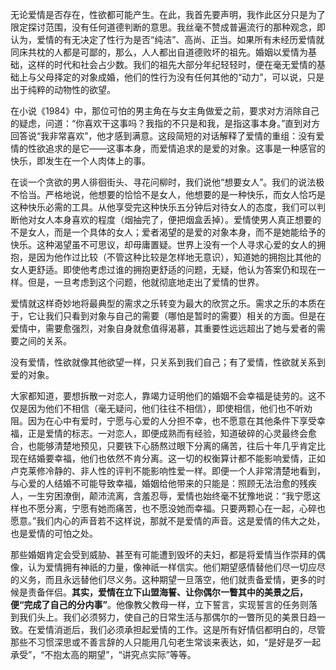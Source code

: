 无论爱情是否存在，性欲都可能产生。在此，我首先要声明，我作此区分只是为了限定探讨范围，没有任何道德判断的意思。我丝毫不赞成普遍流行的那种观念，即认为，爱情的有无决定了性行为是否“纯洁”、高尚、正当。如果所有未经历爱情就同床共枕的人都是可鄙的，那么，人人都出自道德败坏的祖先。婚姻以爱情为基础，这样的时代和社会占少数。我们的祖先大部分年纪轻轻时，便在毫无爱情的基础上与父母择定的对象成婚，他们的性行为没有任何其他的“动力”，可以说，只是出于纯粹的动物性的欲望。

在小说《1984》中，那位可怕的男主角在与女主角做爱之前，要求对方消除自己的疑虑，问道：“你喜欢干这事吗？我指的不只是和我，是指这事本身。”直到对方回答说“我非常喜欢”，他才感到满意。这段简短的对话解释了爱情的重组：没有爱情的性欲追求的是它——这事本身，而爱情追求的是爱的对象。这事是一种感官的快乐，即发生在一个人肉体上的事。

在谈一个贪欲的男人徘徊街头、寻花问柳时，我们说他“想要女人”。我们的说法极不恰当。严格地说，他想要的恰恰不是女人，他想要的是一种快乐，而女人恰巧是这种快乐必需的工具。从他享受完这种快乐五分钟后对待女人的态度，我们可以判断他对女人本身喜欢的程度（烟抽完了，便把烟盒丢掉）。爱情使男人真正想要的不是女人，而是一个具体的女人；爱者渴望的是爱的对象本身，而不是她能给予的快乐。这种渴望虽不可思议，却毋庸置疑。世界上没有一个人寻求心爱的女人的拥抱，是因为他作过比较（不管这种比较是怎样地无意识），知道她的拥抱比其他的女人更舒适。即使他考虑过谁的拥抱更舒适的问题，无疑，他认为答案仍和现在一样。但是，一旦考虑到这个问题，他就彻底地走出了爱情的世界。

爱情就这样奇妙地将最典型的需求之乐转变为最大的欣赏之乐。需求之乐的本质在于，它让我们只看到对象与自己的需要（哪怕是暂时的需要）相关的方面。但是在爱情中，需要愈强烈，对象自身就愈值得渴慕，其重要性远远超出了她与爱者的需要之间的关系。

没有爱情，性欲就像其他欲望一样，只关系到我们自己；有了爱情，性欲就关系到爱的对象。

大家都知道，要想拆散一对恋人，靠竭力证明他们的婚姻不会幸福是徒劳的。这不仅是因为他们不相信（毫无疑问，他们往往不相信），即使相信，他们也不听劝阻。因为在心中有爱时，宁愿与心爱的人分担不幸，也不愿意在其他条件下享受幸福，正是爱情的标志。一对恋人，即便成熟而有经验，知道破碎的心灵最终会愈合，也能够清楚地预见，只要铁下心肠熬过眼下分离的痛苦，往后十年几乎肯定比现在结婚要幸福，他们也依然不肯分离。这一切的权衡算计都不能影响爱情，正如卢克莱修冷静的、非人性的评判不能影响性爱一样。即便一个人非常清楚地看到，与心爱的人结婚不可能导致幸福，婚姻给他带来的只能是：照顾无法治愈的残疾人，一生穷困潦倒，颠沛流离，含羞忍辱，爱情也始终毫不犹豫地说：“我宁愿这样也不愿分离，宁愿有她而痛苦，也不愿没她而幸福。只要两颗心在一起，心碎也愿意。”我们内心的声音若不这样说，那就不是爱情的声音。这是爱情的伟大之处，也是爱情的可怕之处。

那些婚姻肯定会受到威胁、甚至有可能遭到毁坏的夫妇，都是将爱情当作崇拜的偶像，认为爱情拥有神祇的力量，像神祇一样信实。他们期望感情替他们尽一切应尽的义务，而且永远替他们尽义务。这种期望一旦落空，他们就责备爱情，更多的时候是责备伴侣。**其实，爱情在立下山盟海誓、让你偶尔一瞥其中的美景之后，便“完成了自己的分内事”**。他像教父教母一样，立下誓言，实现誓言的任务则落到我们头上。我们必须努力，使自己的日常生活与那偶尔的一瞥所见的美景日趋一致。在爱情消逝后，我们必须承担起爱情的工作。这是所有好情侣都明白的，尽管那些不习惯深思或不善言辞的人只能用几句老生常谈来表达，如，“是好是歹一起承受”，“不抱太高的期望”，“讲究点实际”等等。


